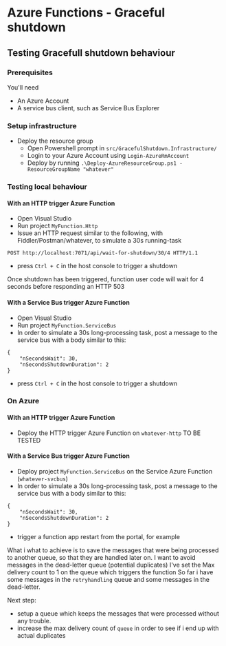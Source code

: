 ﻿#  Azure Functions - Graceful shutdown

## Testing Gracefull shutdown behaviour

### Prerequisites

You'll need
* An Azure Account
* A service bus client, such as Service Bus Explorer

### Setup infrastructure

* Deploy the resource group
   - Open Powershell prompt in `src/GracefulShutdown.Infrastructure/`
   - Login to your Azure Account using `Login-AzureRmAccount`
   - Deploy by running `.\Deploy-AzureResourceGroup.ps1 -ResourceGroupName "whatever"`

### Testing local behaviour

#### With an HTTP trigger Azure Function

* Open Visual Studio
* Run project `MyFunction.Http`
* Issue an HTTP request similar to the following, with Fiddler/Postman/whatever, to simulate a 30s running-task
```
POST http://localhost:7071/api/wait-for-shutdown/30/4 HTTP/1.1
```
* press `Ctrl + C` in the host console to trigger a shutdown

Once shutdown has been triggered, function user code will wait for 4 seconds before responding an HTTP 503

#### With a Service Bus trigger Azure Function

* Open Visual Studio
* Run project `MyFunction.ServiceBus`
* In order to simulate a 30s long-processing task, post a message to the service bus with a body similar to this:

```
{
    "nSecondsWait": 30,
    "nSecondsShutdownDuration": 2
}
```
* press `Ctrl + C` in the host console to trigger a shutdown


### On Azure

#### With an HTTP trigger Azure Function
* Deploy the HTTP trigger Azure Function on `whatever-http`
TO BE TESTED

#### With a Service Bus trigger Azure Function
* Deploy project `MyFunction.ServiceBus` on the Service Azure Function (`whatever-svcbus`)
* In order to simulate a 30s long-processing task, post a message to the service bus with a body similar to this:

```
{
    "nSecondsWait": 30,
    "nSecondsShutdownDuration": 2
}
```

* trigger a function app restart from the portal, for example

What i what to achieve is to save the messages that were being processed to another queue, so that they are handled later on.
I want to avoid messages in the dead-letter queue (potential duplicates)
I've set the Max delivery count to 1 on the queue which triggers the function
So far i have some messages in the `retryhandling` queue and some messages in the dead-letter.

Next step: 
* setup a queue which keeps the messages that were processed without any trouble.
* increase the max delivery count of `queue` in order to see if i end up with actual duplicates


